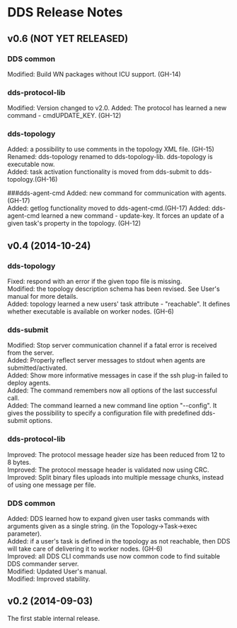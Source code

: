 # DDS Release Notes

## v0.6 (NOT YET RELEASED)
### DDS common   
Modified: Build WN packages without ICU support. (GH-14)   

### dds-protocol-lib
Modified: Version changed to v2.0.
Added: The protocol has learned a new command - cmdUPDATE_KEY. (GH-12)

### dds-topology
Added: a possibility to use comments in the topology XML file. (GH-15)   
Renamed: dds-topology renamed to dds-topology-lib. dds-topology is executable now.   
Added: task activation functionality is moved from dds-submit to dds-topology.(GH-16)

###dds-agent-cmd
Added: new command for communication with agents.(GH-17)   
Added: getlog functionality moved to dds-agent-cmd.(GH-17)
Added: dds-agent-cmd learned a new command - update-key. It forces an update of a given task's property in the topology. (GH-12)

## v0.4 (2014-10-24)
### dds-topology
Fixed: respond with an error if the given topo file is missing.   
Modified: the topology description schema has been revised. See User's manual for more details.   
Added: topology learned a new users' task attribute - "reachable". It defines whether executable is available on worker nodes. (GH-6)

### dds-submit
Modified: Stop server communication channel if a fatal error is received from the server.   
Added: Properly reflect server messages to stdout when agents are submitted/activated.   
Added: Show more informative messages in case if the ssh plug-in failed to deploy agents.   
Added: The command remembers now all options of the last successful call.   
Added: The command learned a new command line option "--config". It gives the possibility to specify a configuration file with predefined dds-submit options.   

### dds-protocol-lib
Improved: The protocol message header size has been reduced from 12 to 8 bytes.   
Improved: The protocol message header is validated now using CRC.   
Improved: Split binary files uploads into multiple message chunks, instead of using one message per file.

### DDS common
Added: DDS learned how to expand given user tasks commands with arguments given as a single string. (in the Topology->Task->exec parameter).   
Added: if a user's task is defined in the topology as not reachable, then DDS will take care of delivering it to worker nodes. (GH-6)   
Improved: all DDS CLI commands use now common code to find suitable DDS commander server.   
Modified: Updated User's manual.   
Modified: Improved stability.

## v0.2 (2014-09-03)

The first stable internal release.

